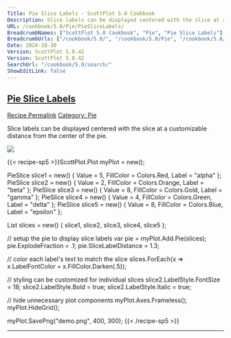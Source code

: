```yaml
---
Title: Pie Slice Labels - ScottPlot 5.0 Cookbook
Description: Slice labels can be displayed centered with the slice at a customizable distance from the center of the pie.
URL: /cookbook/5.0/Pie/PieSliceLabels/
BreadcrumbNames: ["ScottPlot 5.0 Cookbook", "Pie", "Pie Slice Labels"]
BreadcrumbUrls: ["/cookbook/5.0/", "/cookbook/5.0/Pie", "/cookbook/5.0/Pie/PieSliceLabels"]
Date: 2024-10-30
Version: ScottPlot 5.0.42
Version: ScottPlot 5.0.42
SearchUrl: "/cookbook/5.0/search/"
ShowEditLink: false
---
```



<h2 style='border-bottom: 0;'><a href='/cookbook/5.0/Pie/PieSliceLabels'>Pie Slice Labels</a></h2>

<div class="d-flex mb-2">
<a class="btn btn-sm btn-primary me-1" href="/cookbook/5.0/Pie/PieSliceLabels">Recipe Permalink</a>
<a class="btn btn-sm btn-success me-1" href="/cookbook/5.0/Pie">Category: Pie</a>
</div>

Slice labels can be displayed centered with the slice at a customizable distance from the center of the pie.

[![](/cookbook/5.0/images/PieSliceLabels.png?241029205813)](/cookbook/5.0/images/PieSliceLabels.png?241029205813)

{{< recipe-sp5 >}}ScottPlot.Plot myPlot = new();

PieSlice slice1 = new() { Value = 5, FillColor = Colors.Red, Label = "alpha" };
PieSlice slice2 = new() { Value = 2, FillColor = Colors.Orange, Label = "beta" };
PieSlice slice3 = new() { Value = 8, FillColor = Colors.Gold, Label = "gamma" };
PieSlice slice4 = new() { Value = 4, FillColor = Colors.Green, Label = "delta" };
PieSlice slice5 = new() { Value = 8, FillColor = Colors.Blue, Label = "epsilon" };

List<PieSlice> slices = new() { slice1, slice2, slice3, slice4, slice5 };

// setup the pie to display slice labels
var pie = myPlot.Add.Pie(slices);
pie.ExplodeFraction = .1;
pie.SliceLabelDistance = 1.3;

// color each label's text to match the slice
slices.ForEach(x => x.LabelFontColor = x.FillColor.Darken(.5));

// styling can be customized for individual slices
slice2.LabelStyle.FontSize = 18;
slice2.LabelStyle.Bold = true;
slice2.LabelStyle.Italic = true;

// hide unnecessary plot components
myPlot.Axes.Frameless();
myPlot.HideGrid();

myPlot.SavePng("demo.png", 400, 300);
{{< /recipe-sp5 >}}

<hr class='my-5 invisible'>


